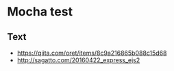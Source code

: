 # Mocha test

## Text
- https://qiita.com/oret/items/8c9a216865b088c15d68
- http://sagatto.com/20160422_express_ejs2